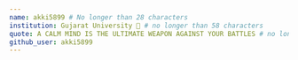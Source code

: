 ```yaml
---
name: akki5899 # No longer than 28 characters
institution: Gujarat University 🚩 # no longer than 58 characters
quote: A CALM MIND IS THE ULTIMATE WEAPON AGAINST YOUR BATTLES # no longer than 100 characters, avoid using quotes(") to guarantee the format remains the same.
github_user: akki5899
---
```

